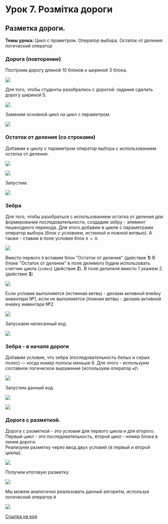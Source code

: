 # Урок 7. Розмітка дороги

## Разметка дороги.

**Темы урока:** Цикл с праметром. Оператор выбора. Остаток от деления логический оператор

### Дорога (повторение)

Построим дорогу длиной 10 блоков и шириной 3 блока.&#x20;

![](<../../.gitbook/assets/image (12).png>)

Для того, чтобы студенты разобрались с дорогой: задание сделать дорогу шириной 5.

![](<../../.gitbook/assets/image (48).png>)

Заменим основной цикл на цикл с параметром.

![](<../../.gitbook/assets/image (57).png>)

### Остаток от деления (со строками)

Добавим к циклу с параметром оператор выбора с использованием остатка от деления.

![](<../../.gitbook/assets/image (64).png>)

![](<../../.gitbook/assets/image (65).png>)

Запустим:

![](../../.gitbook/assets/mod2.gif)

### Зебра

Для того, чтобы разобраться с использованием остатка от деления для формирования последовательности, создадим зебру - элемент пешеходного перехода. Для этого добавим в цикле с параметрами оператор выбора (блок с условием, истинной и ложной ветвью). А также - ставим в поле условия блок `0 = 0`.

![](<../../.gitbook/assets/image (70).png>)

Вместо первого `0` вставим блок "Остаток от деления" (действие **1**) В блоке "Остаток от деления" в поле делимого будем использовать счетчик цикла (`index`) (действие **2**). В поле делителя вместо 1 укажем 2. (действие **3**)&#x20;

![](<../../.gitbook/assets/image (10).png>)

Если условие выполняется (истинная ветвь) - делаем активной ячейку инвентаря №1, если не выполняется (ложная ветвь) - делаем активной ячейку инвентаря №2.&#x20;

![](<../../.gitbook/assets/image (60).png>)

Запускаем написанный код.

![](<../../.gitbook/assets/image (13).png>)

### Зебра - в начале дороги

Добавим условие, что зебра (последовательность белых и серых полос) — когда номер полосы меньше 6. Для этого - используем составное логическое выражение (используем оператор `и`)\


![](<../../.gitbook/assets/image (27).png>)

Запустим данный код.

![](../../.gitbook/assets/zebra.gif)

![](<../../.gitbook/assets/image (63).png>)

### Дорога с разметкой.

Дорога с разметкой - это условия для первого цикла и для второго. Первый цикл - это последовательность, второй цикл - номер блока в линии дороги.\
Реализуем разметку через ввод двух условий (в первый и второй циклы).

![](<../../.gitbook/assets/image (71).png>)

Получим итоговую разметку:

![](<../../.gitbook/assets/image (47).png>)

Мы можем аналогично реализовать данный алгоритм, используя логический оператор `И`&#x20;

![](<../../.gitbook/assets/image (39).png>)

[Ссылка на код](https://makecode.com/\_RXUVziMhwbYq)

